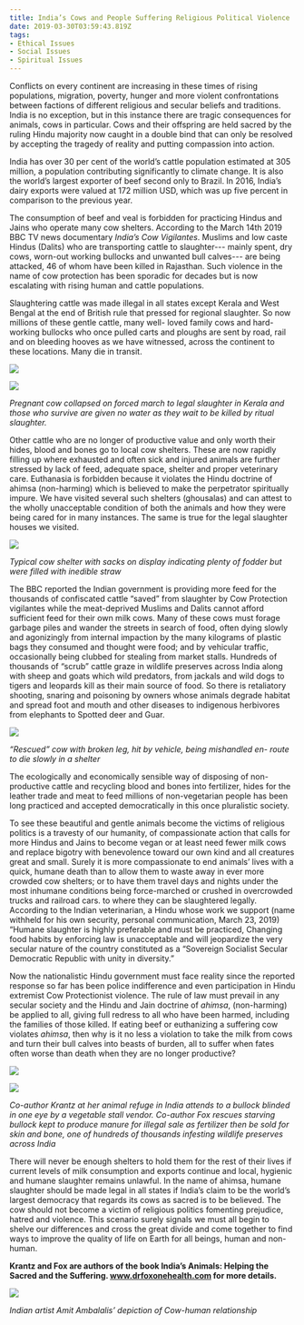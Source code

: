 ```yaml
---
title: India’s Cows and People Suffering Religious Political Violence
date: 2019-03-30T03:59:43.819Z
tags:
- Ethical Issues
- Social Issues
- Spiritual Issues
---
```

Conflicts on every continent are increasing in these times of rising populations, migration, poverty, hunger and more violent confrontations between factions of different religious and secular beliefs and traditions. India is no exception, but in this instance there are tragic consequences for animals, cows in particular. Cows and their offspring are held sacred by the ruling Hindu majority now caught in a double bind that can only be resolved by accepting the tragedy of reality and putting compassion into action.

India has over 30 per cent of the world’s cattle population estimated at 305 million, a population contributing significantly to climate change. It is also the world’s largest exporter of beef second only to Brazil. In 2016, India’s dairy exports were valued at 172 million USD, which was up five percent in comparison to the previous year. 

The consumption of beef and veal is forbidden for practicing Hindus and Jains who operate many cow shelters. According to the March 14th 2019 BBC TV news documentary _India’s Cow Vigilantes_. Muslims and low caste Hindus (Dalits) who are transporting cattle to slaughter--- mainly spent, dry cows, worn-out working bullocks and unwanted bull calves--- are being attacked, 46 of whom have been killed in Rajasthan. Such violence in the name of cow protection has been sporadic for decades but is now escalating with rising human and cattle populations. 

Slaughtering cattle was made illegal in all states except Kerala and West Bengal at the end of British rule that pressed for regional slaughter. So now millions of these gentle cattle, many well- loved family cows and hard-working bullocks who once pulled carts and ploughs are sent by road, rail and on bleeding hooves as we have witnessed, across the continent to these locations. Many die in transit.

![](/img/indias-cows-1.jpg)

![](/img/indias-cows-2.jpg)

_Pregnant cow collapsed on forced march to legal slaughter in Kerala and those who survive are given no water as they wait to be killed by ritual slaughter._

Other cattle who are no longer of productive value and only worth their hides, blood and bones go to local cow shelters. These are now rapidly filling up where exhausted and often sick and injured animals are further stressed by lack of feed, adequate space, shelter and proper veterinary care. Euthanasia is forbidden because it violates the Hindu doctrine of ahimsa (non-harming) which is believed to make the perpetrator spiritually impure. We have visited several such shelters (ghousalas) and can attest to the wholly unacceptable condition of both the animals and how they were being cared for in many instances. The same is true for the legal slaughter houses we visited.

![](/img/indias-cows-3.jpg)

_Typical cow shelter with sacks on display indicating plenty of fodder but were filled with inedible straw_

The BBC reported the Indian government is providing more feed for the thousands of confiscated cattle “saved” from slaughter by Cow Protection vigilantes while the meat-deprived Muslims and Dalits cannot afford sufficient feed for their own milk cows. Many of these cows must forage garbage piles and wander the streets in search of food, often dying slowly and agonizingly from internal impaction by the many kilograms of plastic bags they consumed and thought were food; and by vehicular traffic, occasionally being clubbed for stealing from market stalls.   Hundreds of thousands of “scrub” cattle graze in wildlife preserves across India along with sheep and goats which wild predators, from jackals and wild dogs to tigers and leopards kill as their main source of food. So there is retaliatory shooting, snaring and poisoning by owners whose animals degrade habitat and spread foot and mouth and other diseases to indigenous herbivores from elephants to Spotted deer and Guar. 

![](/img/indias-cows-4.jpg)

_“Rescued” cow with broken leg, hit by vehicle, being mishandled en- route to die slowly in a shelter_

The ecologically and economically sensible way of disposing of non-productive cattle and recycling blood and bones into fertilizer, hides for the leather trade and meat to feed millions of non-vegetarian people has been long practiced and accepted democratically in this once pluralistic society. 

To see these beautiful and gentle animals become the victims of religious politics is a travesty of our humanity, of compassionate action that calls for more Hindus and Jains to become vegan or at least need fewer milk cows and replace bigotry with benevolence toward our own kind and all creatures great and small. Surely it is more compassionate to end animals’ lives with a quick, humane death than to allow them to waste away in ever more crowded cow shelters; or to have them travel days and nights under the most inhumane conditions being force-marched or crushed in overcrowded trucks and railroad cars. to where they can be slaughtered legally. According to the Indian veterinarian, a Hindu whose work we support (name withheld for his own security, personal communication, March 23, 2019) “Humane slaughter is highly preferable and must be practiced, Changing food habits by enforcing law is unacceptable and will jeopardize the very secular nature of the country constituted as a “Sovereign Socialist Secular Democratic Republic with unity in diversity.” 

Now the nationalistic Hindu government must face reality since the reported response so far has been police indifference and even participation in Hindu extremist Cow Protectionist violence. The rule of law must prevail in any secular society and the Hindu and Jain doctrine of _ahimsa_, (non-harming) be applied to all, giving full redress to all who have been harmed, including the families of those killed. If eating beef or euthanizing a suffering cow violates _ahimsa_, then why is it no less a violation to take the milk from cows and turn their bull calves into beasts of burden, all to suffer when fates often worse than death when they are no longer productive?

![](/img/indias-cows-5.jpg)

![](/img/indias-cows-6.jpg)

_Co-author Krantz at her animal refuge in India attends to a bullock blinded in one eye by a vegetable stall vendor. Co-author Fox rescues starving bullock kept to produce manure for illegal sale as fertilizer then be sold for skin and bone, one of hundreds of thousands infesting wildlife preserves across India_

There will never be enough shelters to hold them for the rest of their lives if current levels of milk consumption and exports continue and local, hygienic and humane slaughter remains unlawful. In the name of ahimsa, humane slaughter should be made legal in all states if India’s claim to be the world’s largest democracy that regards its cows as sacred is to be believed. The cow should not become a victim of religious politics fomenting prejudice, hatred and violence. This scenario surely signals we must all begin to shelve our differences and cross the great divide and come together to find ways to improve the quality of life on Earth for all beings, human and non-human.

**Krantz and Fox are authors of the book India’s Animals: Helping the Sacred and the Suffering. www.drfoxonehealth.com for more details.**

![](/img/indias-cows-7.jpg)

_Indian artist Amit Ambalalis’ depiction of Cow-human relationship_
